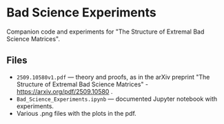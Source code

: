# Bad Science Experiments
Companion code and experiments for "The Structure of Extremal Bad Science Matrices".

## Files
- `2509.10580v1.pdf` — theory and proofs, as in the arXiv preprint "The Structure of Extremal Bad Science Matrices" - https://arxiv.org/pdf/2509.10580 .
- `Bad_Science_Experiments.ipynb` — documented Jupyter notebook with experiments.
- Various .png files with the plots in the pdf.
